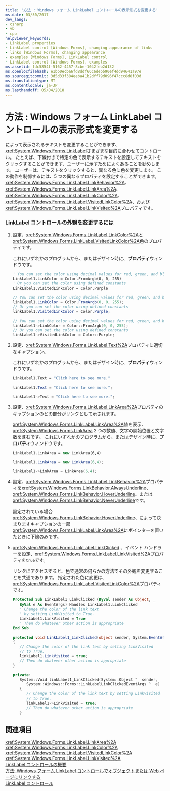 ```yaml
---
title: '方法 : Windows フォーム LinkLabel コントロールの表示形式を変更する'
ms.date: 03/30/2017
dev_langs:
- csharp
- vb
- cpp
helpviewer_keywords:
- LinkLabel properties
- LinkLabel control [Windows Forms], changing appearance of links
- links [Windows Forms], changing appearance
- examples [Windows Forms], LinkLabel control
- LinkLabel control [Windows Forms], examples
ms.assetid: fdc5854f-5162-4457-8cbe-1042feb2d132
ms.openlocfilehash: e1bb0ecba6fd8ddf66c6debb90ef4dd94641a97e
ms.sourcegitcommit: 3d5d33f384eeba41b2dff79d096f47ccc8d8f03d
ms.translationtype: MT
ms.contentlocale: ja-JP
ms.lasthandoff: 05/04/2018
---
```

# <a name="how-to-change-the-appearance-of-the-windows-forms-linklabel-control"></a>方法 : Windows フォーム LinkLabel コントロールの表示形式を変更する
によって表示されるテキストを変更することができます、<xref:System.Windows.Forms.LinkLabel>さまざまな目的に合わせてコントロール。 たとえば、下線付きで特定の色で表示するテキストを設定してテキストをクリックすることができます、ユーザーに示すためによくあることを勧めします。 ユーザーは、テキストをクリックすると、異なる色に色を変更します。 この動作を制御するには、5 つの異なるプロパティを設定することができます。 <xref:System.Windows.Forms.LinkLabel.LinkBehavior%2A>、 <xref:System.Windows.Forms.LinkLabel.LinkArea%2A>、 <xref:System.Windows.Forms.LinkLabel.LinkColor%2A>、 <xref:System.Windows.Forms.LinkLabel.VisitedLinkColor%2A>、および<xref:System.Windows.Forms.LinkLabel.LinkVisited%2A>プロパティです。  
  
### <a name="to-change-the-appearance-of-a-linklabel-control"></a>LinkLabel コントロールの外観を変更するには  
  
1.  設定、<xref:System.Windows.Forms.LinkLabel.LinkColor%2A>と<xref:System.Windows.Forms.LinkLabel.VisitedLinkColor%2A>色のプロパティです。  
  
     これにいずれかのプログラムから、またはデザイン時に、**プロパティ**ウィンドウです。  
  
    ```vb  
    ' You can set the color using decimal values for red, green, and blue  
    LinkLabel1.LinkColor = Color.FromArgb(0, 0, 255)  
    ' Or you can set the color using defined constants  
    LinkLabel1.VisitedLinkColor = Color.Purple  
    ```  
  
    ```csharp  
    // You can set the color using decimal values for red, green, and blue  
    linkLabel1.LinkColor = Color.FromArgb(0, 0, 255);  
    // Or you can set the color using defined constants  
    linkLabel1.VisitedLinkColor = Color.Purple;  
    ```  
  
    ```cpp  
    // You can set the color using decimal values for red, green, and blue  
    linkLabel1->LinkColor = Color::FromArgb(0, 0, 255);  
    // Or you can set the color using defined constants  
    linkLabel1->VisitedLinkColor = Color::Purple;  
    ```  
  
2.  設定、<xref:System.Windows.Forms.LinkLabel.Text%2A>プロパティに適切なキャプション。  
  
     これにいずれかのプログラムから、またはデザイン時に、**プロパティ**ウィンドウです。  
  
    ```vb  
    LinkLabel1.Text = "Click here to see more."  
    ```  
  
    ```csharp  
    linkLabel1.Text = "Click here to see more.";  
    ```  
  
    ```cpp  
    linkLabel1->Text = "Click here to see more.";  
    ```  
  
3.  設定、<xref:System.Windows.Forms.LinkLabel.LinkArea%2A>プロパティのキャプションのどの部分がリンクとして示されます。  
  
     <xref:System.Windows.Forms.LinkLabel.LinkArea%2A>値を表示、 <xref:System.Windows.Forms.LinkArea> 2 つの数値、文字の開始位置と文字数を含むです。 これにいずれかのプログラムから、またはデザイン時に、**プロパティ**ウィンドウです。  
  
    ```vb  
    LinkLabel1.LinkArea = new LinkArea(6,4)  
    ```  
  
    ```csharp  
    linkLabel1.LinkArea = new LinkArea(6,4);  
    ```  
  
    ```cpp  
    linkLabel1->LinkArea = LinkArea(6,4);  
    ```  
  
4.  設定、<xref:System.Windows.Forms.LinkLabel.LinkBehavior%2A>プロパティを<xref:System.Windows.Forms.LinkBehavior.AlwaysUnderline>、 <xref:System.Windows.Forms.LinkBehavior.HoverUnderline>、または<xref:System.Windows.Forms.LinkBehavior.NeverUnderline>です。  
  
     設定されている場合<xref:System.Windows.Forms.LinkBehavior.HoverUnderline>、によって決まりますキャプションの一部<xref:System.Windows.Forms.LinkLabel.LinkArea%2A>にポインターを置いたときに下線のみです。  
  
5.  <xref:System.Windows.Forms.LinkLabel.LinkClicked> 、イベント ハンドラーを設定、<xref:System.Windows.Forms.LinkLabel.LinkVisited%2A>プロパティを`true`です。  
  
     リンクにアクセスすると、色で通常の何らかの方法でその外観を変更することを共通であります。 指定された色に変更は、<xref:System.Windows.Forms.LinkLabel.VisitedLinkColor%2A>プロパティです。  
  
    ```vb  
    Protected Sub LinkLabel1_LinkClicked (ByVal sender As Object, _  
       ByVal e As EventArgs) Handles LinkLabel1.LinkClicked  
       ' Change the color of the link text  
       ' by setting LinkVisited to True.  
       LinkLabel1.LinkVisited = True  
       ' Then do whatever other action is appropriate  
    End Sub  
    ```  
  
    ```csharp  
    protected void LinkLabel1_LinkClicked(object sender, System.EventArgs e)  
    {  
       // Change the color of the link text by setting LinkVisited   
       // to True.  
       linkLabel1.LinkVisited = true;  
       // Then do whatever other action is appropriate  
    }  
    ```  
  
    ```cpp  
    private:  
       System::Void linkLabel1_LinkClicked(System::Object ^  sender,  
          System::Windows::Forms::LinkLabelLinkClickedEventArgs ^  e)  
       {  
          // Change the color of the link text by setting LinkVisited   
          // to True.  
          linkLabel1->LinkVisited = true;  
          // Then do whatever other action is appropriate  
       }  
    ```  
  
## <a name="see-also"></a>関連項目  
 <xref:System.Windows.Forms.LinkLabel.LinkArea%2A>  
 <xref:System.Windows.Forms.LinkLabel.LinkColor%2A>  
 <xref:System.Windows.Forms.LinkLabel.VisitedLinkColor%2A>  
 <xref:System.Windows.Forms.LinkLabel.LinkVisited%2A>  
 [LinkLabel コントロールの概要](../../../../docs/framework/winforms/controls/linklabel-control-overview-windows-forms.md)  
 [方法: Windows フォーム LinkLabel コントロールでオブジェクトまたは Web ページにリンクする](../../../../docs/framework/winforms/controls/link-to-an-object-or-web-page-with-wf-linklabel-control.md)  
 [LinkLabel コントロール](../../../../docs/framework/winforms/controls/linklabel-control-windows-forms.md)
